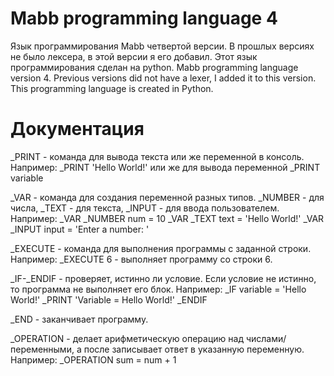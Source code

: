 # Mabb programming language 4
Язык программирования Mabb четвертой версии. В прошлых версиях не было лексера, в этой версии я его добавил. Этот язык программирования сделан на python.
Mabb programming language version 4. Previous versions did not have a lexer, I added it to this version. This programming language is created in Python. 

# Документация
_PRINT - команда для вывода текста или же переменной в консоль. Например: _PRINT 'Hello World!' или же для вывода переменной _PRINT variable

_VAR - команда для создания переменной разных типов. _NUMBER - для числа, _TEXT - для текста, _INPUT - для ввода пользователем. Например: _VAR _NUMBER num = 10     _VAR _TEXT text = 'Hello World!'      _VAR _INPUT input = 'Enter a number: '

_EXECUTE - команда для выполнения программы с заданной строки. Например: _EXECUTE 6 - выполняет программу со строки 6.

_IF-_ENDIF - проверяет, истинно ли условие. Если условие не истинно, то программа не выполняет его блок. Например: _IF variable = 'Hello World!' _PRINT 'Variable = Hello World!' _ENDIF

_END - заканчивает программу.

_OPERATION - делает арифметическую операцию над числами/переменными, а после записывает ответ в указанную переменную. Например: _OPERATION sum = num + 1
